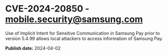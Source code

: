 # CVE-2024-20850 - mobile.security@samsung.com

Use of Implicit Intent for Sensitive Communication in Samsung Pay prior to version 5.4.99 allows local attackers to access information of Samsung Pay.

**Publish date:** 2024-04-02
